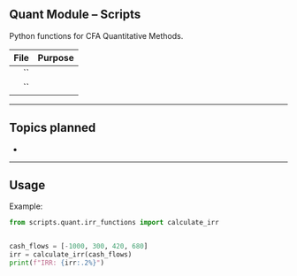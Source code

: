 ## Quant Module – Scripts

Python functions for CFA Quantitative Methods.

| File | Purpose |
|----:|--------:|
| `` |  |
| `` |  |

---

## Topics planned
- 

---

## Usage

Example:
```python
from scripts.quant.irr_functions import calculate_irr


cash_flows = [-1000, 300, 420, 680]
irr = calculate_irr(cash_flows)
print(f"IRR: {irr:.2%}")
```
